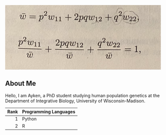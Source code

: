 <picture>
 <source media="(prefers-color-scheme: dark)" srcset="https://github.com/Tastulek/Tastulek/blob/main/fitness.png">
 <source media="(prefers-color-scheme: light)" srcset="https://github.com/Tastulek/Tastulek/blob/main/fitness.png">
 <img alt="The image shows a formula for calculating mean fitness" src="https://github.com/Tastulek/Tastulek/blob/main/fitness.png">
</picture>

## About Me

Hello, 
I am Ayken, a PhD student studying human population genetics at the Department of Integrative Biology, University of Wisconsin-Madison.

| Rank | Programming Languages |
|-----:|---------------|
|     1|         Python      |
|     2|          R     |


<!--
**Tastulek/Tastulek** is a ✨ _special_ ✨ repository because its `README.md` (this file) appears on your GitHub profile.

Here are some ideas to get you started:

- 🔭 I’m currently working on ...
- 🌱 I’m currently learning ...
- 👯 I’m looking to collaborate on ...
- 🤔 I’m looking for help with ...
- 💬 Ask me about ...
- 📫 How to reach me: ...
- 😄 Pronouns: ...
- ⚡ Fun fact: ...
-->
